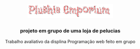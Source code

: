 ##
<div align="center"> <img width="55%" src="images/Plushie_Emporium.gif">

##

### projeto em grupo de uma loja de pelucias

Trabalho avaliativo da displina Programação web feito em grupo